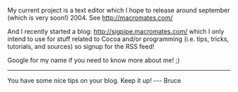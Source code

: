 


My current project is a text editor which I hope to release around september (which is very soon!) 2004. See http://macromates.com/

And I recently started a blog: http://sigpipe.macromates.com/ which I only intend to use for stuff related to Cocoa and/or programming (i.e. tips, tricks, tutorials, and sources) so signup for the RSS feed!

Google for my name if you need to know more about me! ;)

---

You have some nice tips on your blog.  Keep it up!  --- Bruce
